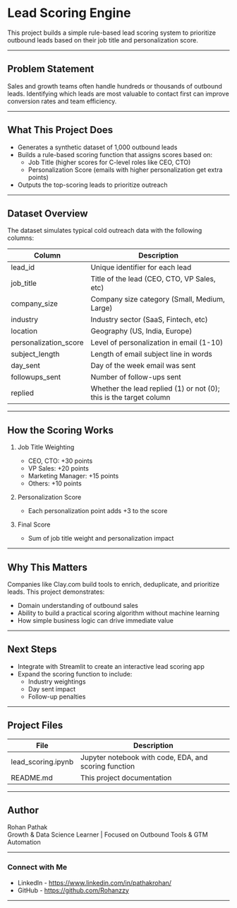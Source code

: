 # Lead Scoring Engine

This project builds a simple rule-based lead scoring system to prioritize outbound leads based on their job title and personalization score.

---

## Problem Statement

Sales and growth teams often handle hundreds or thousands of outbound leads. Identifying which leads are most valuable to contact first can improve conversion rates and team efficiency.

---

## What This Project Does

- Generates a synthetic dataset of 1,000 outbound leads
- Builds a rule-based scoring function that assigns scores based on:
  - Job Title (higher scores for C-level roles like CEO, CTO)
  - Personalization Score (emails with higher personalization get extra points)
- Outputs the top-scoring leads to prioritize outreach

---

## Dataset Overview

The dataset simulates typical cold outreach data with the following columns:

| Column | Description |
|--------|-------------|
| lead_id | Unique identifier for each lead |
| job_title | Title of the lead (CEO, CTO, VP Sales, etc) |
| company_size | Company size category (Small, Medium, Large) |
| industry | Industry sector (SaaS, Fintech, etc) |
| location | Geography (US, India, Europe) |
| personalization_score | Level of personalization in email (1-10) |
| subject_length | Length of email subject line in words |
| day_sent | Day of the week email was sent |
| followups_sent | Number of follow-ups sent |
| replied | Whether the lead replied (1) or not (0); this is the target column |

---

## How the Scoring Works

1. Job Title Weighting
   - CEO, CTO: +30 points
   - VP Sales: +20 points
   - Marketing Manager: +15 points
   - Others: +10 points

2. Personalization Score
   - Each personalization point adds +3 to the score

3. Final Score
   - Sum of job title weight and personalization impact

---

## Why This Matters

Companies like Clay.com build tools to enrich, deduplicate, and prioritize leads. This project demonstrates:

- Domain understanding of outbound sales
- Ability to build a practical scoring algorithm without machine learning
- How simple business logic can drive immediate value

---

## Next Steps

- Integrate with Streamlit to create an interactive lead scoring app
- Expand the scoring function to include:
  - Industry weightings
  - Day sent impact
  - Follow-up penalties

---

## Project Files

| File | Description |
|------|-------------|
| lead_scoring.ipynb | Jupyter notebook with code, EDA, and scoring function |
| README.md | This project documentation |

---

## Author

Rohan Pathak  
Growth & Data Science Learner | Focused on Outbound Tools & GTM Automation

---

### Connect with Me

- LinkedIn - https://www.linkedin.com/in/pathakrohan/
- GitHub - https://github.com/Rohanzzy

---

